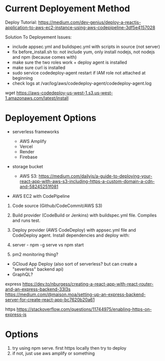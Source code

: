 
# Current Deployement Method
Deploy Tutorial: https://medium.com/dev-genius/deploy-a-reactjs-application-to-aws-ec2-instance-using-aws-codepipeline-3df5e4157028

Solution To Deployement Issues:
- include appsec.yml and bulidspec.yml with scripts in source (not server)
- fix before_install.sh to: not include yum, only install nodejs, not nodejs and npm (because comes with)
- make sure the two roles work + deploy agent is installed
- make sure curl is installed
- sudo service codedeploy-agent restart if IAM role not attached at beginning
- check logs at /var/log/aws/codedeploy-agent/codedeploy-agent.log

wget https://aws-codedeploy-us-west-1.s3.us-west-1.amazonaws.com/latest/install


# Deployement Options
- serverless frameworks 
    - AWS Amplify
    - Vercel
    - Render
    - Firebase

- storage bucket
    - AWS S3: https://medium.com/dailyjs/a-guide-to-deploying-your-react-app-with-aws-s3-including-https-a-custom-domain-a-cdn-and-58245251f081


- AWS EC2 with CodePipeline
    
1) Code source (Github/CodeCommit/AWS S3)
2) Build provider (CodeBuild or Jenkins) with buildspec.yml file. Compiles and runs test.
3) Deploy provider (AWS CodeDeploy) with appsec.yml file and CodeDeploy agent. Install dependencies and deploy with:
4) server - npm -g serve vs npm start



5) pm2 monitoring thing?


- GCloud App Deploy (also sort of serverless? but can create a "severless" backend api)
- GraphQL?

express
https://dev.to/nburgess/creating-a-react-app-with-react-router-and-an-express-backend-33l3s
https://medium.com/@maison.moa/setting-up-an-express-backend-server-for-create-react-app-bc7620b20a61

https
https://stackoverflow.com/questions/11744975/enabling-https-on-express-js

# Options

1) try using npm serve. first https locally then try to deploy
2) if not, just use aws amplify or something